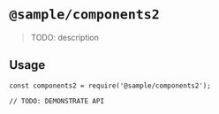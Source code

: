 # `@sample/components2`

> TODO: description

## Usage

```
const components2 = require('@sample/components2');

// TODO: DEMONSTRATE API
```
